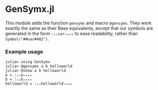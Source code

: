 # GenSymx.jl

This module adds the function `gensymx` and macro `@gensymx`. They work exactly the same as their Base equivalents, except that our symbols are generated in the form `:ₓₓvarₓ₄₀₂` to ease readability, rather than  `Symbol("##var#402")`.

### Example usage
```
julia> using GenSymx
julia> @gensymx a b helloworld
julia> @show a b helloworld
a = :ₓₓaₓ₄₀₄
b = :ₓₓbₓ₄₀₅
helloworld = :ₓₓhelloworldₓ₄₀₆
```

